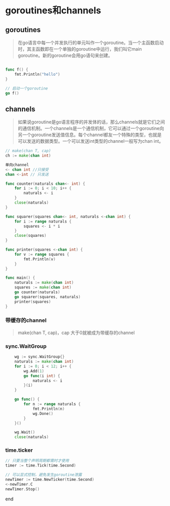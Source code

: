# goroutines和channels

## goroutines

> 在go语言中每一个并发执行的单元叫作一个goroutine。当一个主函数启动时，其主函数即在一个单独的goroutine中运行，我们叫它main goroutine。新的goroutine会用go语句来创建。

```go

func f() {
    fmt.Println("hello")
}

// 启动一个goroutine
go f()
```

## channels

> 如果说goroutine是go语言程序的并发体的话，那么channels就是它们之间的通信机制。一个channels是一个通信机制，它可以通过一个goroutine向另一个goroutine发送值信息。每个channel都友一个特殊的类型，也就是可以发送的数据类型。一个可以发送int类型的channel一般写为chan int。

```go
// make(chan T, cap)
ch := make(chan int)

单向channel
<- chan int //只接受
chan <-int // 只发送

func counter(naturals chan<- int) {
    for i := 0; i < 10; i++ {
        naturals <- i
    }
    close(naturals)
}

func squarer(squares chan<- int, naturals <-chan int) {
    for i := range naturals {
        squares <- i * i
    }
    close(squares)
}

func printer(squares <-chan int) {
    for v := range squares {
        fmt.Println(v)
    }
}

func main() {
    naturals := make(chan int)
    squares := make(chan int)
    go counter(naturals)
    go squarer(squares, naturals)
    printer(squares)
}
```

### 带缓存的channel

> make(chan T, cap)，cap 大于0就被成为带缓存的channel

### sync.WaitGroup

```go
    wg := sync.WaitGroup{}
    naturals := make(chan int)
    for i := 0; i < 12; i++ {
        wg.Add(1)
        go func(i int) {
            naturals <- i
        }(i)
    }

    go func() {
        for n := range naturals {
            fmt.Println(n)
            wg.Done()
        }
    }()

    wg.Wait()
    close(naturals)
```

### time.ticker

```go
// 只要当整个声明周期都需时才使用
timer := time.Tick(time.Second)

// 可以显式控制，避免发生goroutine泄露
newTimer := time.NewTicker(time.Second)
<-newTimer.C
newTimer.Stop()
```

end

